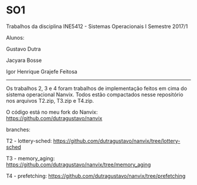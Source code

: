 # SO1
Trabalhos da disciplina INE5412 - Sistemas Operacionais I 
Semestre 2017/1

Alunos:

Gustavo Dutra

Jacyara Bosse

Igor Henrique Grajefe Feitosa

-------------------------------------

Os trabalhos 2, 3 e 4 foram trabalhos de implementação feitos em cima do sistema operacional Nanvix.  Todos estão compactados nesse repositório nos arquivos T2.zip, T3.zip e T4.zip.

O código está no meu fork do Nanvix: https://github.com/dutragustavo/nanvix 

branches:

T2 - lottery-sched: https://github.com/dutragustavo/nanvix/tree/lottery-sched

T3 - memory_aging: https://github.com/dutragustavo/nanvix/tree/memory_aging

T4 - prefetching: https://github.com/dutragustavo/nanvix/tree/prefetching
